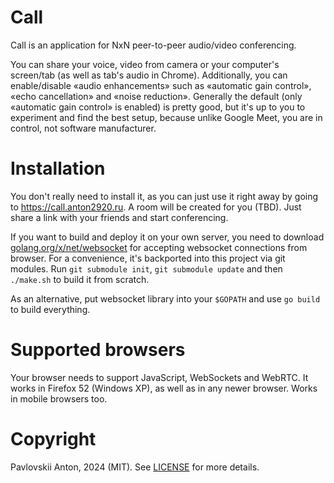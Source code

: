 # Call

Call is an application for NxN peer-to-peer audio/video conferencing.

You can share your voice, video from camera or your computer's screen/tab (as well as tab's audio in Chrome). Additionally, you can enable/disable «audio enhancements» such as «automatic gain control», «echo cancellation» and «noise reduction». Generally the default (only «automatic gain control» is enabled) is pretty good, but it's up to you to experiment and find the best setup, because unlike Google Meet, you are in control, not software manufacturer.

# Installation

You don't really need to install it, as you can just use it right away by going to https://call.anton2920.ru. A room will be created for you (TBD). Just share a link with your friends and start conferencing.

If you want to build and deploy it on your own server, you need to download [golang.org/x/net/websocket](https://pkg.go.dev/golang.org/x/net/websocket) for accepting websocket connections from browser. For a convenience, it's backported into this project via git modules. Run `git submodule init`, `git submodule update` and then `./make.sh` to build it from scratch.

As an alternative, put websocket library into your `$GOPATH` and use `go build` to build everything.

# Supported browsers

Your browser needs to support JavaScript, WebSockets and WebRTC. It works in Firefox 52 (Windows XP), as well as in any newer browser. Works in mobile browsers too.

# Copyright

Pavlovskii Anton, 2024 (MIT). See [LICENSE](LICENSE) for more details.
